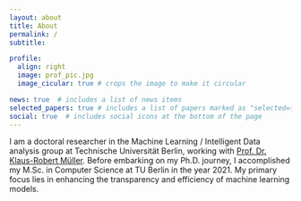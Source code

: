 ```yaml
---
layout: about
title: About
permalink: /
subtitle: 

profile:
  align: right
  image: prof_pic.jpg
  image_cicular: true # crops the image to make it circular

news: true  # includes a list of news items
selected_papers: true # includes a list of papers marked as "selected={true}"
social: true  # includes social icons at the bottom of the page
---
```


I am a doctoral researcher in the Machine Learning / Intelligent Data analysis group at Technische Universität Berlin, working with [Prof. Dr. Klaus-Robert Müller](https://scholar.google.com/citations?user=jplQac8AAAAJ&hl=en). Before embarking on my Ph.D. journey, I accomplished my M.Sc. in Computer Science at TU Berlin in the year 2021. My primary focus lies in enhancing the transparency and efficiency of machine learning models.
